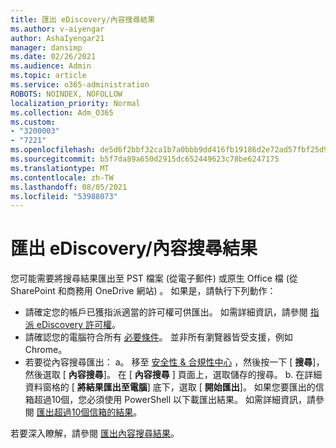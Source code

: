 ```yaml
---
title: 匯出 eDiscovery/內容搜尋結果
ms.author: v-aiyengar
author: AshaIyengar21
manager: dansimp
ms.date: 02/26/2021
ms.audience: Admin
ms.topic: article
ms.service: o365-administration
ROBOTS: NOINDEX, NOFOLLOW
localization_priority: Normal
ms.collection: Adm_O365
ms.custom:
- "3200003"
- "7221"
ms.openlocfilehash: de5d6f2bbf32ca1b7a0bbb9dd416fb19186d2e72ad57fbf25d9b55bd733fdc21
ms.sourcegitcommit: b5f7da89a650d2915dc652449623c78be6247175
ms.translationtype: MT
ms.contentlocale: zh-TW
ms.lasthandoff: 08/05/2021
ms.locfileid: "53988073"
---
```

# <a name="export-ediscoverycontent-search-results"></a>匯出 eDiscovery/內容搜尋結果

您可能需要將搜尋結果匯出至 PST 檔案 (從電子郵件) 或原生 Office 檔 (從 SharePoint 和商務用 OneDrive 網站) 。 如果是，請執行下列動作：

- 請確定您的帳戶已獲指派適當的許可權可供匯出。 如需詳細資訊，請參閱 [指派 eDiscovery 許可權](https://go.microsoft.com/fwlink/?linkid=2102406)。
- 請確認您的電腦符合所有 [必要條件](https://docs.microsoft.com/office365/securitycompliance/export-search-results#before-you-begin)。 並非所有瀏覽器皆受支援，例如 Chrome。
- 若要從內容搜尋匯出： a。 移至 [安全性 & 合規性中心](https://protection.office.com/contentsearch) ，然後按一下 [ **搜尋**]，然後選取 [ **內容搜尋**]。 在 [ **內容搜尋** ] 頁面上，選取儲存的搜尋。
    b. 在詳細資料窗格的 [ **將結果匯出至電腦**] 底下，選取 [ **開始匯出**]。 如果您要匯出的信箱超過10個，您必須使用 PowerShell 以下載匯出結果。 如需詳細資訊，請參閱 [匯出超過10個信箱的結果](https://go.microsoft.com/fwlink/?linkid=2143861)。

若要深入瞭解，請參閱 [匯出內容搜尋結果](https://go.microsoft.com/fwlink/?linkid=2102118)。
